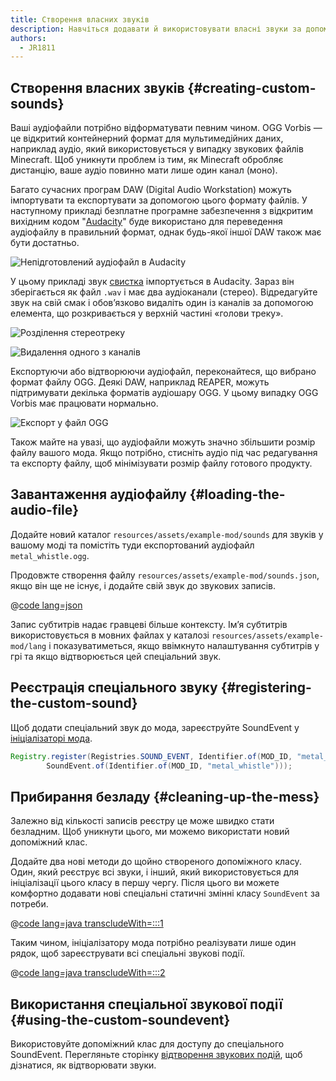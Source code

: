 ```yaml
---
title: Створення власних звуків
description: Навчіться додавати й використовувати власні звуки за допомогою реєстру.
authors:
  - JR1811
---
```


## Створення власних звуків {#creating-custom-sounds}

Ваші аудіофайли потрібно відформатувати певним чином. OGG Vorbis — це відкритий контейнерний формат для мультимедійних даних, наприклад аудіо, який використовується у випадку звукових файлів Minecraft. Щоб уникнути проблем із тим, як Minecraft обробляє дистанцію, ваше аудіо повинно мати лише один канал (моно).

Багато сучасних програм DAW (Digital Audio Workstation) можуть імпортувати та експортувати за допомогою цього формату файлів. У наступному прикладі безплатне програмне забезпечення з відкритим вихідним кодом "[Audacity](https://www.audacityteam.org/)" буде використано для переведення аудіофайлу в правильний формат, однак будь-якої іншої DAW також має бути достатньо.

![Непідготовлений аудіофайл в Audacity](/assets/develop/sounds/custom_sounds_0.png)

У цьому прикладі звук [свистка](https://freesound.org/people/strongbot/sounds/568995/) імпортується в Audacity. Зараз він зберігається як файл `.wav` і має два аудіоканали (стерео). Відредагуйте звук на свій смак і обов’язково видаліть один із каналів за допомогою елемента, що розкривається у верхній частині «голови треку».

![Розділення стереотреку](/assets/develop/sounds/custom_sounds_1.png)

![Видалення одного з каналів](/assets/develop/sounds/custom_sounds_2.png)

Експортуючи або відтворюючи аудіофайл, переконайтеся, що вибрано формат файлу OGG. Деякі DAW, наприклад REAPER, можуть підтримувати декілька форматів аудіошару OGG. У цьому випадку OGG Vorbis має працювати нормально.

![Експорт у файл OGG](/assets/develop/sounds/custom_sounds_3.png)

Також майте на увазі, що аудіофайли можуть значно збільшити розмір файлу вашого мода. Якщо потрібно, стисніть аудіо під час редагування та експорту файлу, щоб мінімізувати розмір файлу готового продукту.

## Завантаження аудіофайлу {#loading-the-audio-file}

Додайте новий каталог `resources/assets/example-mod/sounds` для звуків у вашому моді та помістіть туди експортований аудіофайл `metal_whistle.ogg`.

Продовжте створення файлу `resources/assets/example-mod/sounds.json`, якщо він ще не існує, і додайте свій звук до звукових записів.

@[code lang=json](@/reference/latest/src/main/resources/assets/example-mod/sounds.json)

Запис субтитрів надає гравцеві більше контексту. Ім’я субтитрів використовується в мовних файлах у каталозі `resources/assets/example-mod/lang` і показуватиметься, якщо ввімкнуто налаштування субтитрів у грі та якщо відтворюється цей спеціальний звук.

## Реєстрація спеціального звуку {#registering-the-custom-sound}

Щоб додати спеціальний звук до мода, зареєструйте SoundEvent у [ініціалізаторі мода](./getting-started/project-structure#entrypoints).

```java
Registry.register(Registries.SOUND_EVENT, Identifier.of(MOD_ID, "metal_whistle"),
        SoundEvent.of(Identifier.of(MOD_ID, "metal_whistle")));
```

## Прибирання безладу {#cleaning-up-the-mess}

Залежно від кількості записів реєстру це може швидко стати безладним. Щоб уникнути цього, ми можемо використати новий допоміжний клас.

Додайте два нові методи до щойно створеного допоміжного класу. Один, який реєструє всі звуки, і інший, який використовується для ініціалізації цього класу в першу чергу. Після цього ви можете комфортно додавати нові спеціальні статичні змінні класу `SoundEvent` за потреби.

@[code lang=java transcludeWith=:::1](@/reference/latest/src/main/java/com/example/docs/sound/CustomSounds.java)

Таким чином, ініціалізатору мода потрібно реалізувати лише один рядок, щоб зареєструвати всі спеціальні звукові події.

@[code lang=java transcludeWith=:::2](@/reference/latest/src/main/java/com/example/docs/sound/ExampleModSounds.java)

## Використання спеціальної звукової події {#using-the-custom-soundevent}

Використовуйте допоміжний клас для доступу до спеціального SoundEvent. Перегляньте сторінку [відтворення звукових подій](./using-sounds), щоб дізнатися, як відтворювати звуки.
